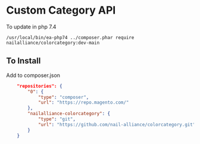 # Custom Category API

To update in php 7.4
```
/usr/local/bin/ea-php74 ../composer.phar require nailalliance/colorcategory:dev-main
```

## To Install

Add to composer.json

```JSON
    "repositories": {
        "0": {
            "type": "composer",
            "url": "https://repo.magento.com/"
        },
        "nailalliance-colorcategory": {
            "type": "git",
            "url": "https://github.com/nail-alliance/colorcategory.git"
        }
    }
```

